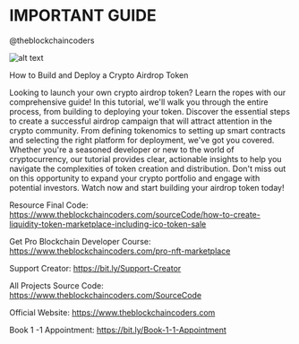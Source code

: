 # IMPORTANT GUIDE

@theblockchaincoders

![alt text](https://www.daulathussain.com/wp-content/uploads/2024/01/create-token-liquidity-marketplace.jpg)

How to Build and Deploy a Crypto Airdrop Token

Looking to launch your own crypto airdrop token? Learn the ropes with our comprehensive guide! In this tutorial, we'll walk you through the entire process, from building to deploying your token. Discover the essential steps to create a successful airdrop campaign that will attract attention in the crypto community. From defining tokenomics to setting up smart contracts and selecting the right platform for deployment, we've got you covered. Whether you're a seasoned developer or new to the world of cryptocurrency, our tutorial provides clear, actionable insights to help you navigate the complexities of token creation and distribution. Don't miss out on this opportunity to expand your crypto portfolio and engage with potential investors. Watch now and start building your airdrop token today!

Resource Final Code: https://www.theblockchaincoders.com/sourceCode/how-to-create-liquidity-token-marketplace-including-ico-token-sale

Get Pro Blockchain Developer Course: https://www.theblockchaincoders.com/pro-nft-marketplace

Support Creator: https://bit.ly/Support-Creator

All Projects Source Code: https://www.theblockchaincoders.com/SourceCode

Official Website: https://www.theblockchaincoders.com

Book 1 -1 Appointment: https://bit.ly/Book-1-1-Appointment
